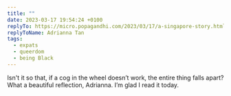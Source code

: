 ```yaml
---
title: ""
date: 2023-03-17 19:54:24 +0100
replyTo: https://micro.popagandhi.com/2023/03/17/a-singapore-story.html
replyToName: Adrianna Tan
tags:
  - expats
  - queerdom
  - being Black
---
```


Isn't it so that, if a cog in the wheel doesn’t work, the entire thing falls apart? What a beautiful reflection, Adrianna. I’m glad I read it today.
